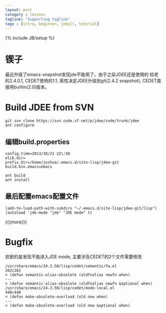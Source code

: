 ```yaml
---
layout: post
category : lessons
tagline: "Supporting tagline"
tags : [intro, beginner, jekyll, tutorial]
---
```

{% include JB/setup %}

锲子
====

最近升级了emacs-snapshot发现jde不能用了，由于之前JDEE还是使用的
较老的2.4.0.1, CEDET使用的1.1, 索性决定JDEE升级到git(2.4.2 snapshot),
CEDET直接用builtin(2.0)版本。

Build JDEE from SVN
===================

``` {.example}
git svn clone https://svn.code.sf.net/p/jdee/code/trunk/jdee
ant configure
```

编辑build.properties
--------------------

``` {.example}
config.time=2013/10/21 22\:58
elib.dir=
prefix.dir=/home/joshua/.emacs.d/site-lisp/jdee-git
build.bin.emacs=emacs
```

``` {.bash}
ant build
ant install
```

最后配置emacs配置文件
---------------------

``` {.commonlisp}
(add-to-load-path-with-subdirs "~/.emacs.d/site-lisp/jdee-git/lisp")
(autoload 'jde-mode "jde" "JDE mode" t)
```

{{{more}}}

Bugfix
======

悲剧的是发现不能进入JDE mode, 主要涉及CEDET的2个文件需要修改

``` {.commonlisp}
/usr/share/emacs/24.3.50/lisp/cedet/semantic/fw.el
262c262
< (defun semantic-alias-obsolete (oldfnalias newfn when)
---
> (defun semantic-alias-obsolete (oldfnalias newfn &optional when)
/usr/share/emacs/24.3.50/lisp/cedet/mode-local.el
448c448
< (defun make-obsolete-overload (old new when)
---
> (defun make-obsolete-overload (old new &optional when)
```
